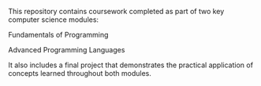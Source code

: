 This repository contains coursework completed as part of two key computer science modules:

Fundamentals of Programming

Advanced Programming Languages

It also includes a final project that demonstrates the practical application of concepts learned throughout both modules.
